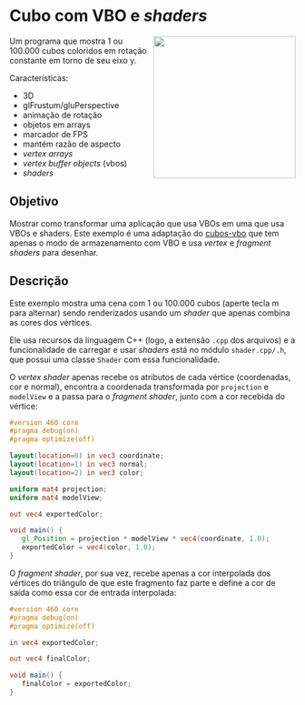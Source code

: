 # Cubo com VBO e _shaders_

<img src="../docs/cubo-shaders.png" style="float:right; width: 250px">

Um programa que mostra 1 ou 100.000 cubos coloridos em rotação constante em
torno de seu eixo y.

Características:
  - 3D
  - glFrustum/gluPerspective
  - animação de rotação
  - objetos em arrays
  - marcador de FPS
  - mantém razão de aspecto
  - _vertex arrays_
  - _vertex buffer objects_ (vbos)
  - _shaders_

## Objetivo

Mostrar como transformar uma aplicação que usa VBOs em uma que usa VBOs e
shaders. Este exemplo é uma adaptação do [cubos-vbo](../cubos-vbo/) que
tem apenas o modo de armazenamento com VBO e usa _vertex_ e _fragment shaders_
para desenhar.

## Descrição

Este exemplo mostra uma cena com 1 ou 100.000 cubos (aperte tecla <key>m</key>
para alternar) sendo renderizados usando um _shader_ que apenas combina as cores
dos vértices.

Ele usa recursos da linguagem C++ (logo, a extensão `.cpp` dos arquivos) e
a funcionalidade de carregar e usar _shaders_ está no módulo `shader.cpp/.h`,
que possui uma classe `Shader` com essa funcionalidade.

O _vertex shader_ apenas recebe os atributos de cada vértice (coordenadas,
cor e normal), encontra a coordenada transformada por `projection` e
`modelView` e a passa para o _fragment shader_, junto com a cor recebida do
vértice:

```glsl
#version 460 core
#pragma debug(on)
#pragma optimize(off)

layout(location=0) in vec3 coordinate;
layout(location=1) in vec3 normal;
layout(location=2) in vec3 color;

uniform mat4 projection;
uniform mat4 modelView;

out vec4 exportedColor;

void main() {
   gl_Position = projection * modelView * vec4(coordinate, 1.0);
   exportedColor = vec4(color, 1.0);
}
```

O _fragment shader_, por sua vez, recebe apenas a cor interpolada dos vértices
do triângulo de que este fragmento faz parte e define a cor de saída como
essa cor de entrada interpolada:

```glsl
#version 460 core
#pragma debug(on)
#pragma optimize(off)

in vec4 exportedColor;

out vec4 finalColor;

void main() {
   finalColor = exportedColor;
}
```
